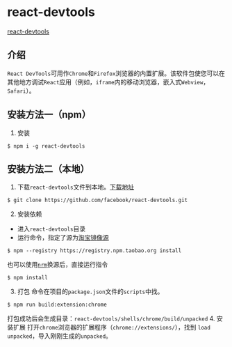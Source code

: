 # react-devtools

[react-devtools](https://www.npmjs.com/package/react-devtools)

## 介绍

`React DevTools`可用作`Chrome`和`Firefox`浏览器的内置扩展。该软件包使您可以在其他地方调试`React`应用（例如，`iframe`内的移动浏览器，嵌入式`Webview`，`Safari`）。

## 安装方法一（npm）

1. 安装
```
$ npm i -g react-devtools
```

## 安装方法二（本地）

1. 下载`react-devtools`文件到本地。[下载地址](https://github.com/facebook/react-devtools) 
```
$ git clone https://github.com/facebook/react-devtools.git
```
2. 安装依赖
* 进入`react-devtools`目录
* 运行命令，指定了源为[淘宝镜像源](https://registry.npm.taobao.org)
```
$ npm --registry https://registry.npm.taobao.org install
```
也可以使用[`nrm`]()换源后，直接运行指令
```
$ npm install
```
3. 打包
命令在项目的`package.json`文件的`scripts`中找。
```
$ npm run build:extension:chrome
```
打包成功后会生成目录：`react-devtools/shells/chrome/build/unpacked`
4. 安装扩展
打开`chrome`浏览器的扩展程序（`chrome://extensions/`），找到 `load unpacked`，导入刚刚生成的`unpacked`。